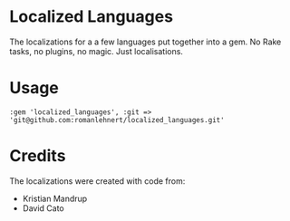 # Localized Languages
The localizations for a a few languages put together into a gem. No Rake tasks, no plugins, no magic. Just localisations. 

# Usage

    :gem 'localized_languages', :git => 'git@github.com:romanlehnert/localized_languages.git'

# Credits
The localizations were created with code from:
* Kristian Mandrup
* David Cato
